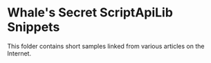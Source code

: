 # Whale's Secret ScriptApiLib Snippets

This folder contains short samples linked from various articles on the Internet.